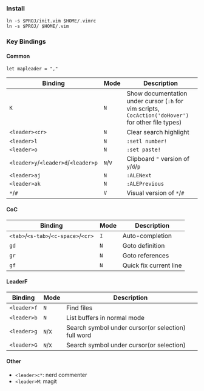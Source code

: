### Install

```shell
ln -s $PROJ/init.vim $HOME/.vimrc
ln -s $PROJ/ $HOME/.vim
```

### Key Bindings

#### Common

`let mapleader = ","`

| Binding                             | Mode    | Description                                                  |
| ----------------------------------- | ------- | ------------------------------------------------------------ |
| `K`                                 | `N`     | Show documentation under cursor (`:h` for vim scripts, `CocAction('doHover')` for other file types) |
| `<leader><cr>`                      | `N`     | Clear search highlight                                       |
| `<leader>l`                         | `N`     | `:setl number!`                                              |
| `<leader>o`                         | `N`     | `:set paste!`                                                |
| `<leader>y`/`<leader>d`/`<leader>p` | `N`/`V` | Clipboard `"` version of `y`/`d`/`p`                         |
| `<leader>aj`                        | `N`     | `:ALENext`                                                   |
| `<leader>ak`                        | `N`     | `:ALEPrevious`                                               |
| `*`/`#`                             | `V`     | Visual version of `*`/`#`                                    |

#### CoC

| Binding                              | Mode | Description            |
| ------------------------------------ | ---- | ---------------------- |
| `<tab>`/`<s-tab>`/`<c-space>`/`<cr>` | `I`  | Auto-completion        |
| `gd`                                 | `N`  | Goto definition        |
| `gr`                                 | `N`  | Goto references        |
| `gf`                                 | `N`  | Quick fix current line |

#### LeaderF

| Binding     | Mode    | Description                                        |
| ----------- | ------- | -------------------------------------------------- |
| `<leader>f` | `N`     | Find files                                         |
| `<leader>b` | `N`     | List buffers in normal mode                        |
| `<leader>g` | `N`/`X` | Search symbol under cursor(or selection) full word |
| `<leader>G` | `N`/`X` | Search symbol under cursor(or selection)           |

#### Other

* `<leader>c*`: nerd commenter
* `<leader>M`: magit
